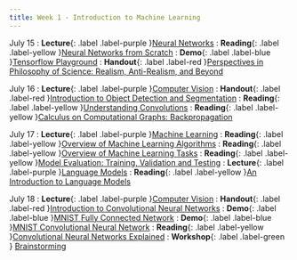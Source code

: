 ```yaml
---
title: Week 1 - Introduction to Machine Learning
---
```


July 15
: **Lecture**{: .label .label-purple }[Neural Networks](#)
  : **Reading**{: .label .label-yellow }[Neural Networks from Scratch](https://aegeorge42.github.io/ )
  : **Demo**{: .label .label-blue }[Tensorflow Playground](#)
  : **Handout**{: .label .label-red }[Perspectives in Philosophy of Science: Realism, Anti-Realism, and Beyond](#)


July 16
: **Lecture**{: .label .label-purple }[Computer Vision](#)
  : **Handout**{: .label .label-red }[Introduction to Object Detection and Segmentation](#)
  : **Reading**{: .label .label-yellow }[Understanding Convolutions](https://colah.github.io/posts/2014-07-Understanding-Convolutions/)
  : **Reading**{: .label .label-yellow }[Calculus on Computational Graphs: Backpropagation ](https://colah.github.io/posts/2015-08-Backprop/)

July 17
: **Lecture**{: .label .label-purple }[Machine Learning](#)
  : **Reading**{: .label .label-yellow }[Overview of Machine Learning Algorithms](https://keremturkcan.com/projects/ai_flowchart.html)
  : **Reading**{: .label .label-yellow }[Overview of Machine Learning Tasks](https://keremturkcan.com/projects/ai_flowchart_2.html)
  : **Reading**{: .label .label-yellow }[Model Evaluation: Training, Validation and Testing](https://keremturkcan.com/projects/ai_flowchart_2.html)
: **Lecture**{: .label .label-purple }[Language Models](#)
  : **Reading**{: .label .label-yellow }[An Introduction to Language Models](https://keremturkcan.com/projects/ai_flowchart.html)

July 18
: **Lecture**{: .label .label-purple }[Computer Vision](#)
  : **Handout**{: .label .label-red }[Introduction to Convolutional Neural Networks](#)
  : **Demo**{: .label .label-blue }[MNIST Fully Connected Network](https://adamharley.com/nn_vis/mlp/2d.html)
  : **Demo**{: .label .label-blue }[MNIST Convolutional Neural Network](https://adamharley.com/nn_vis/cnn/2d.html)
  : **Reading**{: .label .label-yellow }[Convolutional Neural Networks Explained](https://poloclub.github.io/cnn-explainer/)
: **Workshop**{: .label .label-green } [Brainstorming](#)
